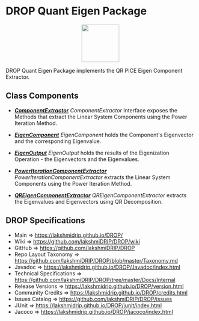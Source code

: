 # DROP Quant Eigen Package

<p align="center"><img src="https://github.com/lakshmiDRIP/DROP/blob/master/DRIP_Logo.gif?raw=true" width="100"></p>

DROP Quant Eigen Package implements the QR PICE Eigen Component Extractor.


## Class Components

 * [***ComponentExtractor***](https://github.com/lakshmiDRIP/DROP/tree/master/src/main/java/org/drip/quant/eigen/ComponentExtractor.java)
 <i>ComponentExtractor</i> Interface exposes the Methods that extract the Linear System Components using the
 Power Iteration Method.

 * [***EigenComponent***](https://github.com/lakshmiDRIP/DROP/tree/master/src/main/java/org/drip/quant/eigen/EigenComponent.java)
 <i>EigenComponent</i> holds the Component's Eigenvector and the corresponding Eigenvalue.

 * [***EigenOutput***](https://github.com/lakshmiDRIP/DROP/tree/master/src/main/java/org/drip/quant/eigen/EigenOutput.java)
 <i>EigenOutput</i> holds the results of the Eigenization Operation - the Eigenvectors and the Eigenvalues.

 * [***PowerIterationComponentExtractor***](https://github.com/lakshmiDRIP/DROP/tree/master/src/main/java/org/drip/quant/eigen/PowerIterationComponentExtractor.java)
 <i>PowerIterationComponentExtractor</i> extracts the Linear System Components using the Power Iteration
 Method.

 * [***QREigenComponentExtractor***](https://github.com/lakshmiDRIP/DROP/tree/master/src/main/java/org/drip/quant/eigen/QREigenComponentExtractor.java)
 <i>QREigenComponentExtractor</i> extracts the Eigenvalues and Eigenvectors using QR Decomposition.


## DROP Specifications

 * Main                     => https://lakshmidrip.github.io/DROP/
 * Wiki                     => https://github.com/lakshmiDRIP/DROP/wiki
 * GitHub                   => https://github.com/lakshmiDRIP/DROP
 * Repo Layout Taxonomy     => https://github.com/lakshmiDRIP/DROP/blob/master/Taxonomy.md
 * Javadoc                  => https://lakshmidrip.github.io/DROP/Javadoc/index.html
 * Technical Specifications => https://github.com/lakshmiDRIP/DROP/tree/master/Docs/Internal
 * Release Versions         => https://lakshmidrip.github.io/DROP/version.html
 * Community Credits        => https://lakshmidrip.github.io/DROP/credits.html
 * Issues Catalog           => https://github.com/lakshmiDRIP/DROP/issues
 * JUnit                    => https://lakshmidrip.github.io/DROP/junit/index.html
 * Jacoco                   => https://lakshmidrip.github.io/DROP/jacoco/index.html
